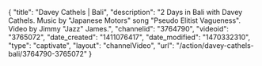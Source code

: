 {
    "title": "Davey Cathels | Bali",
    "description": "2 Days in Bali with Davey Cathels. Music by \"Japanese Motors\" song \"Pseudo Elitist Vagueness\". Video by Jimmy \"Jazz\" James.",
    "channelid": "3764790",
    "videoid": "3765072",
    "date_created": "1411076417",
    "date_modified": "1470332310",
    "type": "captivate",
    "layout": "channelVideo",
    "url": "\/action\/davey-cathels-bali\/3764790-3765072"
}